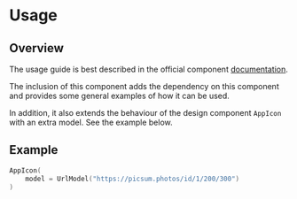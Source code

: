 # Usage

## Overview

The usage guide is best described in the official component [documentation](https://coil-kt.github.io/coil/).

The inclusion of this component adds the dependency on this component and provides some general examples of how it can be used.

In addition, it also extends the behaviour of the design component `AppIcon` with an extra model. See the example below.

## Example

```kotlin
AppIcon(
    model = UrlModel("https://picsum.photos/id/1/200/300")
)
```
